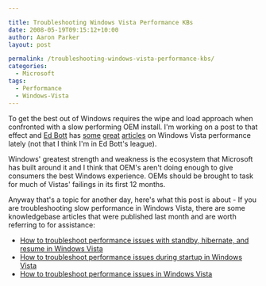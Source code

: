 ```yaml
---

title: Troubleshooting Windows Vista Performance KBs
date: 2008-05-19T09:15:12+10:00
author: Aaron Parker
layout: post

permalink: /troubleshooting-windows-vista-performance-kbs/
categories:
  - Microsoft
tags:
  - Performance
  - Windows-Vista
---
```

To get the best out of Windows requires the wipe and load approach when confronted with a slow performing OEM install. I'm working on a post to that effect and [Ed Bott](http://www.edbott.com/weblog/) has [some](http://blogs.zdnet.com/Bott/?p=447) [great](http://blogs.zdnet.com/Bott/?p=437) [articles](http://blogs.zdnet.com/Bott/?p=429) on Windows Vista performance lately (not that I think I'm in Ed Bott's league).

Windows' greatest strength and weakness is the ecosystem that Microsoft has built around it and I think that OEM's aren't doing enough to give consumers the best Windows experience. OEMs should be brought to task for much of Vistas' failings in its first 12 months.

Anyway that's a topic for another day, here's what this post is about - If you are troubleshooting slow performance in Windows Vista, there are some knowledgebase articles that were published last month and are worth referring to for assistance:

  * [How to troubleshoot performance issues with standby, hibernate, and resume in Windows Vista](http://support.microsoft.com/kb/950686)
  * [How to troubleshoot performance issues during startup in Windows Vista](http://support.microsoft.com/kb/950684)
  * [How to troubleshoot performance issues in Windows Vista](http://support.microsoft.com/kb/950685)